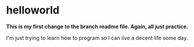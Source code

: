 # helloworld
<b>This is my first change to the branch readme file. Again, all just practice. </b>

<h> I'm just trying to learn how to program so I can live a decent life some day. </h>
